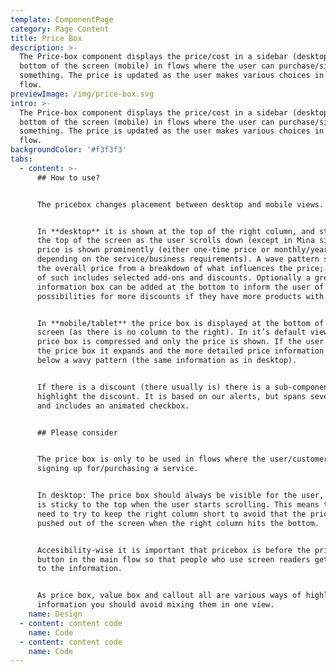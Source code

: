 ```yaml
---
template: ComponentPage
category: Page Content
title: Price Box
description: >-
  The Price-box component displays the price/cost in a sidebar (desktop)/at the
  bottom of the screen (mobile) in flows where the user can purchase/sign-up for
  something. The price is updated as the user makes various choices in the main
  flow.
previewImage: /img/price-box.svg
intro: >-
  The Price-box component displays the price/cost in a sidebar (desktop)/at the
  bottom of the screen (mobile) in flows where the user can purchase/sign-up for
  something. The price is updated as the user makes various choices in the main
  flow.
backgroundColor: '#f3f3f3'
tabs:
  - content: >-
      ## How to use?


      The pricebox changes placement between desktop and mobile views.


      In **desktop** it is shown at the top of the right column, and sticks to
      the top of the screen as the user scrolls down (except in Mina sidor). The
      price is shown prominently (either one-time price or monthly/yearly
      depending on the service/business requirements). A wave pattern separates
      the overall price from a breakdown of what influences the price; examples
      of such includes selected add-ons and discounts. Optionally a grey
      information box can be added at the bottom to inform the user of
      possibilities for more discounts if they have more products with us.


      In **mobile/tablet** the price box is displayed at the bottom of the
      screen (as there is no column to the right). In it’s default view the
      price box is compressed and only the price is shown. If the user clicks on
      the price box it expands and the more detailed price information is shown
      below a wavy pattern (the same information as in desktop).


      If there is a discount (there usually is) there is a sub-component to
      highlight the discount. It is based on our alerts, but spans several lines
      and includes an animated checkbox.


      ## Please consider


      The price box is only to be used in flows where the user/customer is
      signing up for/purchasing a service.


      In desktop: The price box should always be visible for the user, and thus
      is sticky to the top when the user starts scrolling. This means that you
      need to try to keep the right column short to avoid that the price box is
      pushed out of the screen when the right column hits the bottom.


      Accesibility-wise it is important that pricebox is before the primary
      button in the main flow so that people who use screen readers get access
      to the information.  


      As price box, value box and callout all are various ways of highlighting
      information you should avoid mixing them in one view.
    name: Design
  - content: content code
    name: Code
  - content: content code
    name: Code
---
```



